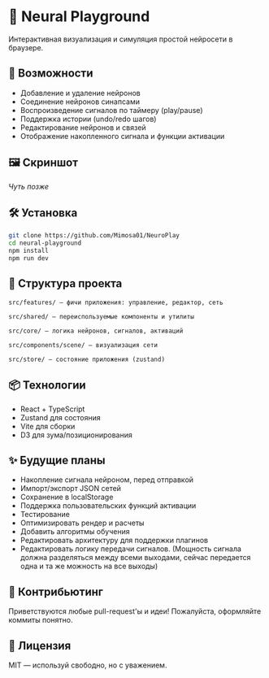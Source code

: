 # 🧠 Neural Playground

Интерактивная визуализация и симуляция простой нейросети в браузере.

## 🚀 Возможности

- Добавление и удаление нейронов
- Соединение нейронов синапсами
- Воспроизведение сигналов по таймеру (play/pause)
- Поддержка истории (undo/redo шагов)
- Редактирование нейронов и связей
- Отображение накопленного сигнала и функции активации

## 🖼️ Скриншот

_Чуть позже_

## 🛠️ Установка

```bash
git clone https://github.com/Mimosa01/NeuroPlay
cd neural-playground
npm install
npm run dev
```

## 🧭 Структура проекта
```
src/features/ — фичи приложения: управление, редактор, сеть

src/shared/ — переиспользуемые компоненты и утилиты

src/core/ — логика нейронов, сигналов, активаций

src/components/scene/ — визуализация сети

src/store/ — состояние приложения (zustand)
```

## 📦 Технологии
- React + TypeScript
- Zustand для состояния
- Vite для сборки
- D3 для зума/позиционирования

## ✨ Будущие планы
- Накопление сигнала нейроном, перед отправкой
- Импорт/экспорт JSON сетей
- Сохранение в localStorage
- Поддержка пользовательских функций активации
- Тестирование
- Оптимизировать рендер и расчеты
- Добавить алгоритмы обучения
- Редактировать архитектуру для поддержки плагинов
- Редактировать логику передачи сигналов. (Мощность сигнала должна разделяться между всеми выходами, сейчас передается одна и та же можность на все выходы)

## 🤝 Контрибьютинг

Приветствуются любые pull-request'ы и идеи!
Пожалуйста, оформляйте коммиты понятно.

## 📄 Лицензия
MIT — используй свободно, но с уважением.
